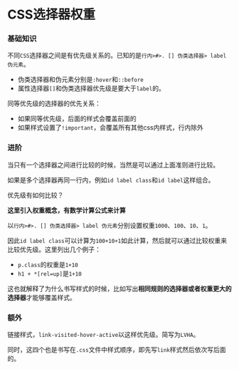 # CSS选择器权重


### 基础知识

不同`CSS`选择器之间是有优先级关系的。已知的是`行内>#>. [] 伪类选择器> label 伪元素`。

* 伪类选择器和伪元素分别是`:hover`和`::before`
* 属性选择器`[]`和伪类选择器优先级是要大于`label`的。

同等优先级的选择器的优先关系：

* 如果同等优先级，后面的样式会覆盖前面的
* 如果样式设置了`!important`，会覆盖所有其他css内样式，行内除外

### 进阶

当只有一个选择器之间进行比较的时候，当然是可以通过上面准则进行比较。

如果是多个选择器再同一行内，例如`id label class`和`id label`这样组合。

优先级有如何比较？

**这里引入权重概念，有数学计算公式来计算**

以`行内>#>. [] 伪类选择器> label 伪元素`分别设置权重`1000`、`100`、`10`、`1`。

因此`id label class`可以计算为`100+10+1`如此计算，然后就可以通过比较权重来比较优先级。这里列出几个例子：

* `p.class`的权重是`1+10`
* `h1 + *[rel=up]`是`1+10`

这也就解释了为什么书写样式的时候，比如写出**相同规则的选择器或者权重更大的选择器**才能够覆盖样式。

### 额外

链接样式，`link-visited-hover-active`以这样优先级。简写为`LVHA`。

同时，这四个也是书写在`.css`文件中样式顺序，即先写`link`样式然后依次写后面的。